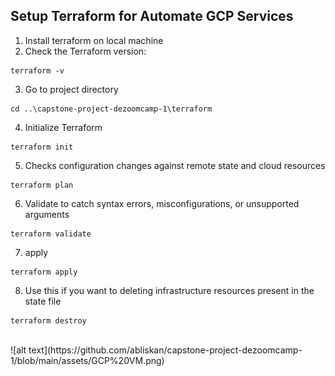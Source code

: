 ## Setup Terraform for Automate GCP Services

1. Install terraform on local machine
2. Check the Terraform version:
```
terraform -v
```
3. Go to project directory
```
cd ..\capstone-project-dezoomcamp-1\terraform
```
4. Initialize Terraform
```
terraform init
```
5. Checks configuration changes against remote state and cloud resources
```
terraform plan
```
6. Validate to catch syntax errors, misconfigurations, or unsupported arguments
```
terraform validate
```
7. apply
```
terraform apply
```
8. <Optional> Use this if you want to deleting infrastructure resources present in the state file
```
terraform destroy
```
<br>
![alt text](https://github.com/abliskan/capstone-project-dezoomcamp-1/blob/main/assets/GCP%20VM.png)
